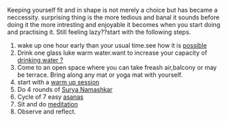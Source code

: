 Keeping yourself fit and in shape is not merely a choice but has became a neccessity.
surprising thing is the more tedious and banal it sounds before doing it the more intresting and enjoyable it becomes when you start doing and practising it.
Still feeling lazy??start with the following steps.
1. wake up one hour early than your usual time.see how it is [possible](how-to-be-fit/waking-early.md)
2. Drink one glass luke warm water.want to increase your capacity of [drinking water ?](how-to-be-fit/drinking-water.md)
3. Come to an open space where you can take freash air,balcony or may be terrace.
Bring along any mat or yoga mat with yourself.
4. start with a [warm up session](how-to-be-fit/warm-up.md)
5. Do 4 rounds of [Surya Namashkar](how-to-be-fit/surya-namashkar.md)
6. Cycle of 7 easy [asanas](how-to-be-fit/asanas.md)
7. Sit and do [meditation](how-to-be-fit/meditation.md)
8. Observe and reflect.


